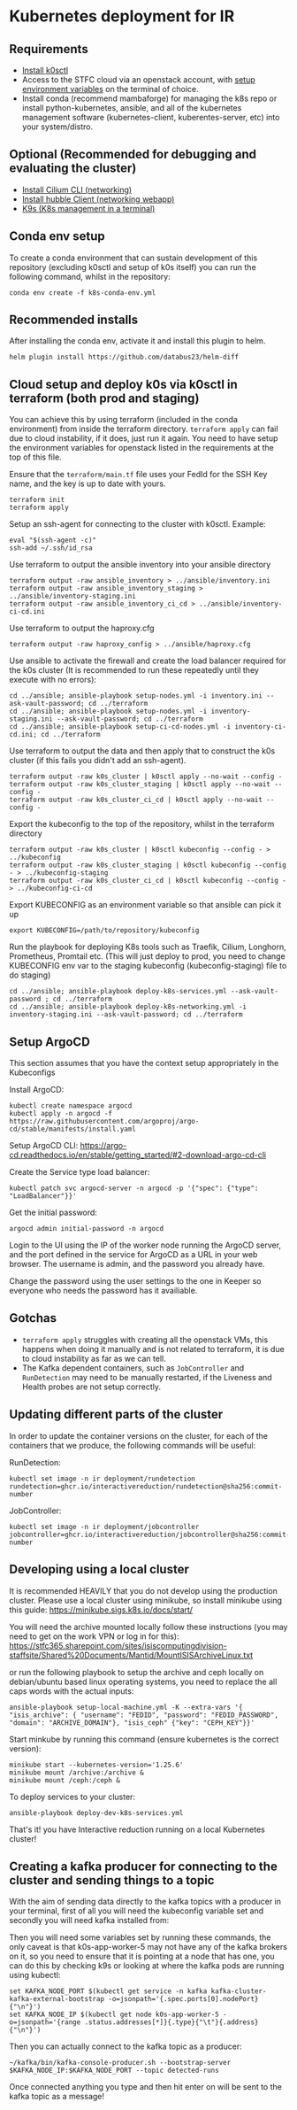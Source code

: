 # Kubernetes deployment for IR

Requirements
-------------

- [Install k0sctl](https://github.com/k0sproject/k0sctl#installation)
- Access to the STFC cloud via an openstack account, with [setup environment variables](https://stfc-cloud-docs.readthedocs.io/en/latest/howto/CreateVMFromCommandLine.html#setting-up-the-environment-to-select-project) on the terminal of choice.
- Install conda (recommend mambaforge) for managing the k8s repo or install python-kubernetes, ansible, and all of the kubernetes management software (kubernetes-client, kuberentes-server, etc) into your system/distro.

Optional (Recommended for debugging and evaluating the cluster)
----------------------------------------------------------------

- [Install Cilium CLI (networking)](https://docs.cilium.io/en/stable/gettingstarted/k8s-install-default/#install-the-cilium-cli)
- [Install hubble Client (networking webapp)](https://docs.cilium.io/en/v1.10/gettingstarted/hubble_setup/#install-the-hubble-client)
- [K9s (K8s management in a terminal)](https://k9scli.io/topics/install/)

Conda env setup
---------------

To create a conda environment that can sustain development of this repository (excluding k0sctl and setup of k0s itself) you can run the following command, whilst in the repository:

```shell
conda env create -f k8s-conda-env.yml
```

Recommended installs
---------------------

After installing the conda env, activate it and install this plugin to helm.

```shell
helm plugin install https://github.com/databus23/helm-diff
```

Cloud setup and deploy k0s via k0sctl in terraform (both prod and staging)
--------------------------------------------------------------------------

You can achieve this by using terraform (included in the conda environment) from inside the terraform directory. `terraform apply` can fail due to cloud instability, if it does, just run it again. You need to have setup the environment variables for openstack listed in the requirements at the top of this file.

Ensure that the `terraform/main.tf` file uses your FedId for the SSH Key name, and the key is up to date with yours.

```shell
terraform init
terraform apply
```

Setup an ssh-agent for connecting to the cluster with k0sctl. Example:

```shell
eval "$(ssh-agent -c)"
ssh-add ~/.ssh/id_rsa
```

Use terraform to output the ansible inventory into your ansible directory

```shell
terraform output -raw ansible_inventory > ../ansible/inventory.ini
terraform output -raw ansible_inventory_staging > ../ansible/inventory-staging.ini
terraform output -raw ansible_inventory_ci_cd > ../ansible/inventory-ci-cd.ini
```

Use terraform to output the haproxy.cfg

```shell
terraform output -raw haproxy_config > ../ansible/haproxy.cfg
```

Use ansible to activate the firewall and create the load balancer required for the k0s cluster (It is recommended to run these repeatedly until they execute with no errors):

```shell
cd ../ansible; ansible-playbook setup-nodes.yml -i inventory.ini --ask-vault-password; cd ../terraform
cd ../ansible; ansible-playbook setup-nodes.yml -i inventory-staging.ini --ask-vault-password; cd ../terraform
cd ../ansible; ansible-playbook setup-ci-cd-nodes.yml -i inventory-ci-cd.ini; cd ../terraform
```

Use terraform to output the data and then apply that to construct the k0s cluster (if this fails you didn't add an ssh-agent).

```shell
terraform output -raw k0s_cluster | k0sctl apply --no-wait --config -
terraform output -raw k0s_cluster_staging | k0sctl apply --no-wait --config -
terraform output -raw k0s_cluster_ci_cd | k0sctl apply --no-wait --config -
```

Export the kubeconfig to the top of the repository, whilst in the terraform directory

```shell
terraform output -raw k0s_cluster | k0sctl kubeconfig --config - > ../kubeconfig
terraform output -raw k0s_cluster_staging | k0sctl kubeconfig --config - > ../kubeconfig-staging
terraform output -raw k0s_cluster_ci_cd | k0sctl kubeconfig --config - > ../kubeconfig-ci-cd
```

Export KUBECONFIG as an environment variable so that ansible can pick it up

```shell
export KUBECONFIG=/path/to/repository/kubeconfig
```

Run the playbook for deploying K8s tools such as Traefik, Cilium, Longhorn, Prometheus, Promtail etc. (This will just deploy to prod, you need to change KUBECONFIG env var to the staging kubeconfig (kubeconfig-staging) file to do staging)

```shell
cd ../ansible; ansible-playbook deploy-k8s-services.yml --ask-vault-password ; cd ../terraform
cd ../ansible; ansible-playbook deploy-k8s-networking.yml -i inventory-staging.ini --ask-vault-password; cd ../terraform
```

Setup ArgoCD
------------

This section assumes that you have the context setup appropriately in the Kubeconfigs

Install ArgoCD:
```shell
kubectl create namespace argocd
kubectl apply -n argocd -f https://raw.githubusercontent.com/argoproj/argo-cd/stable/manifests/install.yaml
```

Setup ArgoCD CLI: https://argo-cd.readthedocs.io/en/stable/getting_started/#2-download-argo-cd-cli

Create the Service type load balancer:
```shell
kubectl patch svc argocd-server -n argocd -p '{"spec": {"type": "LoadBalancer"}}'
```

Get the initial password:
```
argocd admin initial-password -n argocd
```

Login to the UI using the IP of the worker node running the ArgoCD server, and the port defined in the service for ArgoCD as a URL in your web browser. The username is admin, and the password you already have.

Change the password using the user settings to the one in Keeper so everyone who needs the password has it availiable.

Gotchas
-------

- `terraform apply` struggles with creating all the openstack VMs, this happens when doing it manually and is not related to terraform, it is due to cloud instability as far as we can tell.
- The Kafka dependent containers, such as `JobController` and `RunDetection` may need to be manually restarted, if the Liveness and Health probes are not setup correctly.

Updating different parts of the cluster
---------------------------------------

In order to update the container versions on the cluster, for each of the containers that we produce, the following commands will be useful:

RunDetection:

```shell
kubectl set image -n ir deployment/rundetection rundetection=ghcr.io/interactivereduction/rundetection@sha256:commit-number
```

JobController:

```shell
kubectl set image -n ir deployment/jobcontroller jobcontroller=ghcr.io/interactivereduction/jobcontroller@sha256:commit-number
```

Developing using a local cluster
--------------------------------

It is recommended HEAVILY that you do not develop using the production cluster. Please use a local cluster using minikube, so install minikube using this guide: <https://minikube.sigs.k8s.io/docs/start/>

You will need the archive mounted locally follow these instructions (you may need to get on the work VPN or log in for this): <https://stfc365.sharepoint.com/sites/isiscomputingdivision-staffsite/Shared%20Documents/Mantid/MountISISArchiveLinux.txt>

or run the following playbook to setup the archive and ceph locally on debian/ubuntu based linux operating systems, you need to replace the all caps words with the actual inputs:
```shell
ansible-playbook setup-local-machine.yml -K --extra-vars '{ "isis_archive": { "username": "FEDID", "password": "FEDID_PASSWORD", "domain": "ARCHIVE_DOMAIN"}, "isis_ceph" {"key": "CEPH_KEY"}}'
```

Start minkube by running this command (ensure kubernetes is the correct version):

```shell
minikube start --kubernetes-version='1.25.6'
minikube mount /archive:/archive &
minikube mount /ceph:/ceph &
```

To deploy services to your cluster:
```shell
ansible-playbook deploy-dev-k8s-services.yml
```

That's it! you have Interactive reduction running on a local Kubernetes cluster!

Creating a kafka producer for connecting to the cluster and sending things to a topic
-------------------------------------------------------------------------------------

With the aim of sending data directly to the kafka topics with a producer in your terminal, first of all you will need the kubeconfig variable set and secondly you will need kafka installed from:

Then you will need some variables set by running these commands, the only caveat is that k0s-app-worker-5 may not have any of the kafka brokers on it, so you need to ensure that it is pointing at a node that has one, you can do this by checking k9s or looking at where the kafka pods are running using kubectl:

```shell
set KAFKA_NODE_PORT $(kubectl get service -n kafka kafka-cluster-kafka-external-bootstrap -o=jsonpath='{.spec.ports[0].nodePort}{"\n"}')
set KAFKA_NODE_IP $(kubectl get node k0s-app-worker-5 -o=jsonpath='{range .status.addresses[*]}{.type}{"\t"}{.address}{"\n"}')
```

Then you can actually connect to the kafka topic as a producer:

```shell
~/kafka/bin/kafka-console-producer.sh --bootstrap-server $KAFKA_NODE_IP:$KAFKA_NODE_PORT --topic detected-runs
```

Once connected anything you type and then hit enter on will be sent to the kafka topic as a message!
